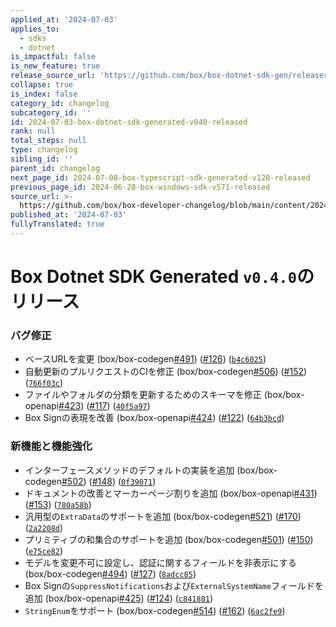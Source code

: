 ```yaml
---
applied_at: '2024-07-03'
applies_to:
  - sdks
  - dotnet
is_impactful: false
is_new_feature: true
release_source_url: 'https://github.com/box/box-dotnet-sdk-gen/releases/tag/v0.4.0'
collapse: true
is_index: false
category_id: changelog
subcategory_id: ''
id: 2024-07-03-box-dotnet-sdk-generated-v040-released
rank: null
total_steps: null
type: changelog
sibling_id: ''
parent_id: changelog
next_page_id: 2024-07-08-box-typescript-sdk-generated-v120-released
previous_page_id: 2024-06-28-box-windows-sdk-v571-released
source_url: >-
  https://github.com/box/box-developer-changelog/blob/main/content/2024/07-03-box-dotnet-sdk-generated-v040-released.md
published_at: '2024-07-03'
fullyTranslated: true
---
```

# Box Dotnet SDK Generated `v0.4.0`のリリース

### バグ修正

* ベースURLを変更 (box/box-codegen[#491][1]) ([#126][2]) ([`b4c6025`][3])
* 自動更新のプルリクエストのCIを修正 (box/box-codegen[#506][4]) ([#152][5]) ([`766f03c`][6])
* ファイルやフォルダの分類を更新するためのスキーマを修正 (box/box-openapi[#423][7]) ([#117][8]) ([`40f5a97`][9])
* Box Signの表現を改善 (box/box-openapi[#424][10]) ([#122][11]) ([`64b3bcd`][12])

### 新機能と機能強化

* インターフェースメソッドのデフォルトの実装を追加 (box/box-codegen[#502][13]) ([#148][14]) ([`0f39071`][15])
* ドキュメントの改善とマーカーページ割りを追加 (box/box-openapi[#431][16]) ([#153][17]) ([`780a58b`][18])
* 汎用型の`ExtraData`のサポートを追加 (box/box-codegen[#521][19]) ([#170][20]) ([`2a2208d`][21])
* プリミティブの和集合のサポートを追加 (box/box-codegen[#501][22]) ([#150][23]) ([`e75ce82`][24])
* モデルを変更不可に設定し、認証に関するフィールドを非表示にする (box/box-codegen[#494][25]) ([#127][26]) ([`8adcc85`][27])
* Box Signの`SuppressNotifications`および`ExternalSystemName`フィールドを追加 (box/box-openapi[#425][28]) ([#124][29]) ([`c841881`][30])
* `StringEnum`をサポート (box/box-codegen[#514][31]) ([#162][32]) ([`6ac2fe9`][33])

[1]: https://github.com/box/box-codegen/issues/491

[2]: https://github.com/box/box-codegen/issues/126

[3]: https://github.com/box/box-codegen/commit/b4c6025dc7039e923b19282333f162bb9d3469a9

[4]: https://github.com/box/box-codegen/issues/506

[5]: https://github.com/box/box-codegen/issues/152

[6]: https://github.com/box/box-codegen/commit/766f03c743b7a2ab363135ff282e468b6b71d377

[7]: https://github.com/box/box-codegen/issues/423

[8]: https://github.com/box/box-codegen/issues/117

[9]: https://github.com/box/box-codegen/commit/40f5a97ea44118ff9425e8b0ebb767d9ed08cee7

[10]: https://github.com/box/box-codegen/issues/424

[11]: https://github.com/box/box-codegen/issues/122

[12]: https://github.com/box/box-codegen/commit/64b3bcd2d99039d1c881a565de6e7bc40dfe7aa9

[13]: https://github.com/box/box-codegen/issues/502

[14]: https://github.com/box/box-codegen/issues/148

[15]: https://github.com/box/box-codegen/commit/0f39071d2442b9d07f9c51de8a5a757b16cc4fe7

[16]: https://github.com/box/box-codegen/issues/431

[17]: https://github.com/box/box-codegen/issues/153

[18]: https://github.com/box/box-codegen/commit/780a58b4d4b18c357381c76dd5e72dd791a20d89

[19]: https://github.com/box/box-codegen/issues/521

[20]: https://github.com/box/box-codegen/issues/170

[21]: https://github.com/box/box-codegen/commit/2a2208d422f5beb1718576acdc10d9eb973ba95c

[22]: https://github.com/box/box-codegen/issues/501

[23]: https://github.com/box/box-codegen/issues/150

[24]: https://github.com/box/box-codegen/commit/e75ce82b09641d4bec439d620facbbf25da97845

[25]: https://github.com/box/box-codegen/issues/494

[26]: https://github.com/box/box-codegen/issues/127

[27]: https://github.com/box/box-codegen/commit/8adcc858ef0f924f168406b031d379c786fa90d0

[28]: https://github.com/box/box-codegen/issues/425

[29]: https://github.com/box/box-codegen/issues/124

[30]: https://github.com/box/box-codegen/commit/c841881cea9b0636bb624fe45d77c2817327dd35

[31]: https://github.com/box/box-codegen/issues/514

[32]: https://github.com/box/box-codegen/issues/162

[33]: https://github.com/box/box-codegen/commit/6ac2fe9811efde6b02cd3ca50834b0bdafea1ab3
